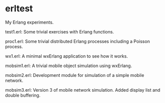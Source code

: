 # erltest
My Erlang experiments.

test1.erl: Some trivial exercises with Erlang functions.

proc1.erl: Some trivial distributed Erlang processes including a Poisson process.

wx1.erl: A minimal wxErlang application to see how it works.

mobsim1.erl: A trivial mobile object simulation using wxErlang.

mobsim2.erl: Development module for simulation of a simple mobile network.

mobsim3.erl: Version 3 of mobile network simulation. Added display list and double buffering.
